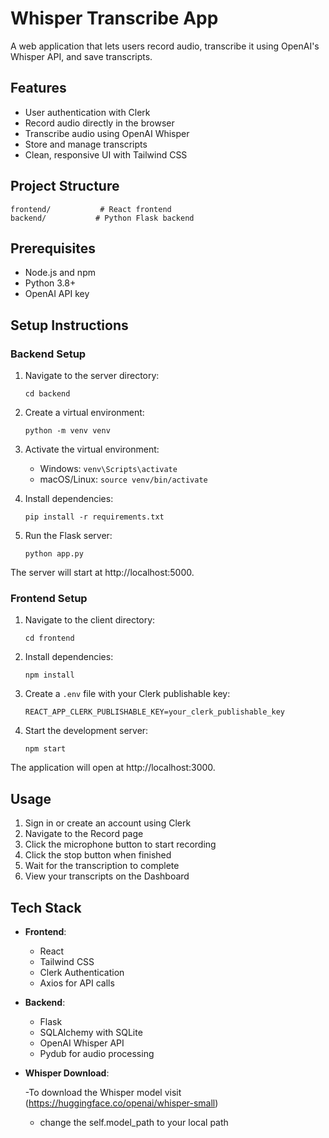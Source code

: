 # Whisper Transcribe App

A web application that lets users record audio, transcribe it using OpenAI's Whisper API, and save transcripts.

## Features

- User authentication with Clerk
- Record audio directly in the browser
- Transcribe audio using OpenAI Whisper
- Store and manage transcripts
- Clean, responsive UI with Tailwind CSS

## Project Structure

```
frontend/           # React frontend
backend/           # Python Flask backend
```

## Prerequisites

- Node.js and npm
- Python 3.8+
- OpenAI API key

## Setup Instructions

### Backend Setup

1. Navigate to the server directory:
   ```
   cd backend
   ```

2. Create a virtual environment:
   ```
   python -m venv venv
   ```

3. Activate the virtual environment:
   - Windows: `venv\Scripts\activate`
   - macOS/Linux: `source venv/bin/activate`

4. Install dependencies:
   ```
   pip install -r requirements.txt
   ```


6. Run the Flask server:
   ```
   python app.py
   ```

The server will start at http://localhost:5000.

### Frontend Setup

1. Navigate to the client directory:
   ```
   cd frontend
   ```

2. Install dependencies:
   ```
   npm install
   ```

3. Create a `.env` file with your Clerk publishable key:
   ```
   REACT_APP_CLERK_PUBLISHABLE_KEY=your_clerk_publishable_key
   ```

4. Start the development server:
   ```
   npm start
   ```

The application will open at http://localhost:3000.

## Usage

1. Sign in or create an account using Clerk
2. Navigate to the Record page
3. Click the microphone button to start recording
4. Click the stop button when finished
5. Wait for the transcription to complete
6. View your transcripts on the Dashboard

## Tech Stack

- **Frontend**:
  - React
  - Tailwind CSS
  - Clerk Authentication
  - Axios for API calls

- **Backend**:
  - Flask
  - SQLAlchemy with SQLite
  - OpenAI Whisper API
  - Pydub for audio processing

- **Whisper Download**:

    -To download the Whisper model visit (https://huggingface.co/openai/whisper-small)
    - change the self.model_path to your local path

